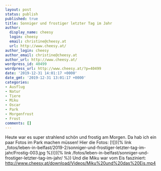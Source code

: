 ```yaml
---
layout: post
status: publish
published: true
title: Sonniger und frostiger letzter Tag im Jahr
author:
  display_name: cheesy
  login: cheesy
  email: christine@cheesy.at
  url: http://www.cheesy.at/
author_login: cheesy
author_email: christine@cheesy.at
author_url: http://www.cheesy.at/
wordpress_id: 40499
wordpress_url: http://www.cheesy.at/?p=40499
date: '2019-12-31 14:01:17 +0000'
date_gmt: '2019-12-31 13:01:17 +0000'
categories:
- Ausflug
- Natur
- Tiere
- Miku
- Oscar
- Park
- Morgenfrost
- Frost
comments: []
---
```

Heute war es super strahlend schön und frostig am Morgen. Da hab ich ein paar Fotos im Park machen müssen!
Hier die Fotos:
[![]({% link _fotos/leben-in-belfast/2019-2/sonniger-und-frostiger-letzter-tag-im-jahr/Frostig-003.jpg %})]({% link /fotos/leben-in-belfast/sonniger-und-frostiger-letzter-tag-im-jahr/ %})
Und die Miku war vom Eis fasziniert:
http://www.cheesy.at/download/Videos/Miku%20und%20das%20Eis.mp4

